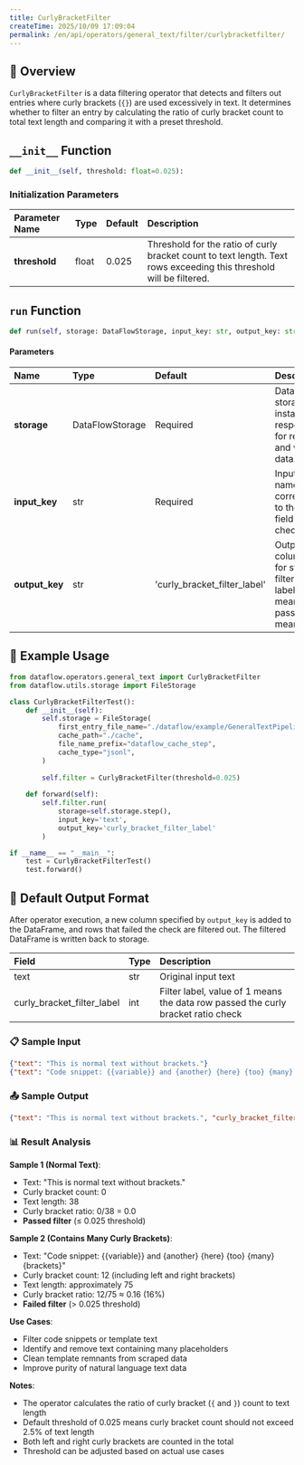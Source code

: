 ```yaml
---
title: CurlyBracketFilter
createTime: 2025/10/09 17:09:04
permalink: /en/api/operators/general_text/filter/curlybracketfilter/
---
```


## 📘 Overview

`CurlyBracketFilter` is a data filtering operator that detects and filters out entries where curly brackets (`{}`) are used excessively in text. It determines whether to filter an entry by calculating the ratio of curly bracket count to total text length and comparing it with a preset threshold.

## `__init__` Function

```python
def __init__(self, threshold: float=0.025):
```

### Initialization Parameters

| Parameter Name | Type  | Default  | Description                                                         |
| :------------ | :---- | :------ | :----------------------------------------------------------- |
| **threshold** | float | 0.025   | Threshold for the ratio of curly bracket count to text length. Text rows exceeding this threshold will be filtered. |

## `run` Function

```python
def run(self, storage: DataFlowStorage, input_key: str, output_key: str='curly_bracket_filter_label'):
```

#### Parameters

| Name          | Type              | Default                       | Description                                                         |
| :------------ | :---------------- | :--------------------------- | :----------------------------------------------------------- |
| **storage**   | DataFlowStorage   | Required                         | DataFlow storage instance responsible for reading and writing data. |
| **input_key** | str               | Required                         | Input column name corresponding to the text field to be checked. |
| **output_key**| str               | 'curly_bracket_filter_label' | Output column name for storing the filter result label (1 means passed, 0 means failed). |

## 🧠 Example Usage

```python
from dataflow.operators.general_text import CurlyBracketFilter
from dataflow.utils.storage import FileStorage

class CurlyBracketFilterTest():
    def __init__(self):
        self.storage = FileStorage(
            first_entry_file_name="./dataflow/example/GeneralTextPipeline/curly_bracket_test_input.jsonl",
            cache_path="./cache",
            file_name_prefix="dataflow_cache_step",
            cache_type="jsonl",
        )
        
        self.filter = CurlyBracketFilter(threshold=0.025)
        
    def forward(self):
        self.filter.run(
            storage=self.storage.step(),
            input_key='text',
            output_key='curly_bracket_filter_label'
        )

if __name__ == "__main__":
    test = CurlyBracketFilterTest()
    test.forward()
```

## 🧾 Default Output Format

After operator execution, a new column specified by `output_key` is added to the DataFrame, and rows that failed the check are filtered out. The filtered DataFrame is written back to storage.

| Field                     | Type | Description                                             |
| :----------------------- | :--- | :----------------------------------------------- |
| text                     | str  | Original input text                                     |
| curly_bracket_filter_label | int  | Filter label, value of 1 means the data row passed the curly bracket ratio check |

### 📋 Sample Input

```json
{"text": "This is normal text without brackets."}
{"text": "Code snippet: {{variable}} and {another} {here} {too} {many} {brackets}"}
```

### 📤 Sample Output

```json
{"text": "This is normal text without brackets.", "curly_bracket_filter_label": 1}
```

### 📊 Result Analysis

**Sample 1 (Normal Text)**:
- Text: "This is normal text without brackets."
- Curly bracket count: 0
- Text length: 38
- Curly bracket ratio: 0/38 = 0.0
- **Passed filter** (≤ 0.025 threshold)

**Sample 2 (Contains Many Curly Brackets)**:
- Text: "Code snippet: {{variable}} and {another} {here} {too} {many} {brackets}"
- Curly bracket count: 12 (including left and right brackets)
- Text length: approximately 75
- Curly bracket ratio: 12/75 ≈ 0.16 (16%)
- **Failed filter** (> 0.025 threshold)

**Use Cases**:
- Filter code snippets or template text
- Identify and remove text containing many placeholders
- Clean template remnants from scraped data
- Improve purity of natural language text data

**Notes**:
- The operator calculates the ratio of curly bracket (`{` and `}`) count to text length
- Default threshold of 0.025 means curly bracket count should not exceed 2.5% of text length
- Both left and right curly brackets are counted in the total
- Threshold can be adjusted based on actual use cases
